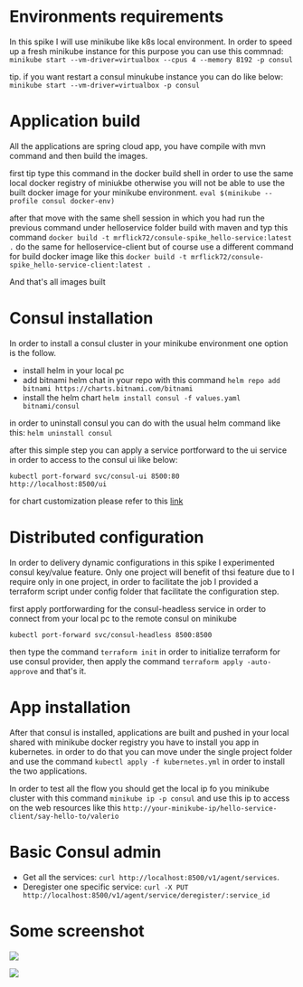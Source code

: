 # Environments requirements
In this spike I will use minikube like k8s local environment. In order to speed up a fresh minikube instance for this purpose 
you can use this commnad:
```minikube start --vm-driver=virtualbox --cpus 4 --memory 8192 -p consul```

tip. if you want restart a consul minukube instance you can do like below:
```minikube start --vm-driver=virtualbox -p consul```

# Application build
All the applications are spring cloud app, you have compile with mvn command and then build the images.

first tip type this command in the docker build shell in order to use the same local docker registry of miniukbe otherwise 
you will not be able to use the built docker image for your minikube environment. 
```eval $(minikube --profile consul docker-env)```

after that move with the same shell session in which you had run the previous command under helloservice folder 
build with maven and typ this command ```docker build -t mrflick72/consule-spike_hello-service:latest .``` 
do the same for helloservice-client but of course use a different command for build docker image like this 
```docker build -t mrflick72/consule-spike_hello-service-client:latest .```

And that's all images built

# Consul installation
In order to install a consul cluster in your minikube environment one option is the follow.
- install helm in your local pc
- add bitnami helm chat in your repo with this command ```helm repo add bitnami https://charts.bitnami.com/bitnami```
- install the helm chart ```helm install consul -f values.yaml bitnami/consul```

in order to uninstall consul you can do with the usual helm command like this: ```helm uninstall consul```

after this simple step you can apply a service portforward to the ui service in order to access to the consul ui like below: 

```
kubectl port-forward svc/consul-ui 8500:80
http://localhost:8500/ui
```

for chart customization please refer to this [link](https://github.com/bitnami/charts/tree/master/bitnami/consul)

# Distributed configuration
In order to delivery dynamic configurations in this spike I experimented consul key/value feature.
Only one project will benefit of thsi feature due to I require only in one project, in order to facilitate the job I provided 
a terraform script under config folder that facilitate the configuration step.

first apply portforwarding for the consul-headless service in order to connect from your local pc to the remote consul on minikube

```kubectl port-forward svc/consul-headless 8500:8500```

then type the command ```terraform init``` in order to initialize terraform for use consul provider, then apply the command 
```terraform apply -auto-approve``` and that's it.


# App installation
After that consul is installed, applications are built and pushed in your local shared with minikube docker registry you have to 
install you app in kubernetes. in order to do that you can move under the single project folder and use the command
```kubectl apply -f kubernetes.yml``` in order to install the two applications.

In order to test all the flow you should get the local ip fo you minikube cluster with this command ```minikube ip -p consul``` 
and use this ip to access on the web resources like this ```http://your-minikube-ip/hello-service-client/say-hello-to/valerio```


# Basic Consul admin

- Get all the services: ```curl http://localhost:8500/v1/agent/services```.
- Deregister one specific service: ```curl -X PUT  http://localhost:8500/v1/agent/service/deregister/:service_id ```

# Some screenshot 

![](images/consul_services.png)

![](images/consul_key_value.png)
